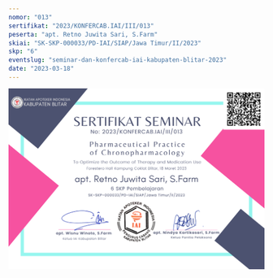 ```yaml
---
nomor: "013"
sertifikat: "2023/KONFERCAB.IAI/III/013"
peserta: "apt. Retno Juwita Sari, S.Farm"
skiai: "SK-SKP-000033/PD-IAI/SIAP/Jawa Timur/II/2023"
skp: "6"
eventslug: "seminar-dan-konfercab-iai-kabupaten-blitar-2023"
date: "2023-03-18"
---
```


![GATSBY_EMPTY_ALT](013-apt.-retno-juwita-sari,-s.farm.png)
